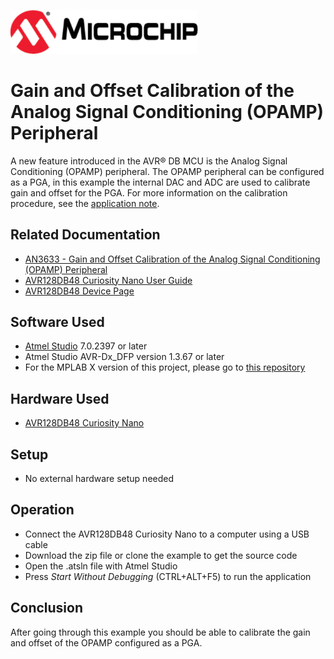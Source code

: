 <!-- Please do not change this html logo with link -->
<a href="https://www.microchip.com" rel="nofollow"><img src="images/microchip.png" alt="MCHP" width="300"/></a>

# Gain and Offset Calibration of the Analog Signal Conditioning (OPAMP) Peripheral

A new feature introduced in the AVR® DB MCU is the Analog Signal Conditioning (OPAMP) peripheral. The OPAMP peripheral can be configured as a PGA, in this example the internal DAC and ADC are used to calibrate gain and offset for the PGA. For more information on the calibration procedure, see the [application note](https://microchip.com/DS00003633).   

## Related Documentation

* [AN3633 - Gain and Offset Calibration of the Analog Signal Conditioning (OPAMP) Peripheral](https://microchip.com/DS00003633)
* [AVR128DB48 Curiosity Nano User Guide](https://www.microchip.com/DS50003037)
* [AVR128DB48 Device Page](https://www.microchip.com/wwwproducts/en/AVR128DB48)

## Software Used
* [Atmel Studio](https://www.microchip.com/mplab/avr-support/atmel-studio-7) 7.0.2397 or later
* Atmel Studio AVR-Dx_DFP version 1.3.67 or later
* For the MPLAB X version of this project, please go to [this repository](https://github.com/microchip-pic-avr-examples/avr128db48-opamp-gain-and-offset-calibration-mplab)

## Hardware Used

* [AVR128DB48 Curiosity Nano](https://www.microchip.com/DevelopmentTools/ProductDetails/PartNO/EV35L43A)

## Setup

* No external hardware setup needed

## Operation
* Connect the AVR128DB48 Curiosity Nano to a computer using a USB cable
* Download the zip file or clone the example to get the source code
* Open the .atsln file with Atmel Studio
* Press *Start Without Debugging* (CTRL+ALT+F5) to run the application

## Conclusion
After going through this example you should be able to calibrate the gain and offset of the OPAMP configured as a PGA.
